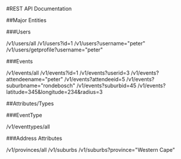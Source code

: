 ﻿#REST API Documentation

##Major Entities

###Users

/v1/users/all
/v1/users?id=1
/v1/users?username="peter"
/v1/users/getprofile?username="peter"

###Events

/v1/events/all
/v1/events?id=1
/v1/events?userid=3
/v1/events?attendeename="peter"
/v1/events?attendeeid=5
/v1/events?suburbname="rondebosch"
/v1/events?suburbid=45
/v1/events?latitude=345&longitude=234&radius=3

##Attributes/Types

###EventType

/v1/eventtypes/all


###Address Attributes

/v1/provinces/all
/v1/suburbs
/v1/suburbs?province="Western Cape"
